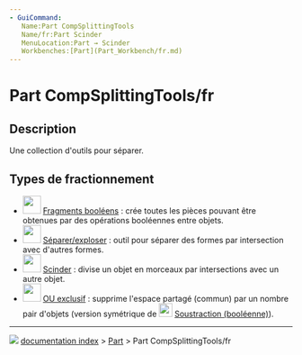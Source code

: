 ```yaml
---
- GuiCommand:
   Name:Part CompSplittingTools
   Name/fr:Part Scinder
   MenuLocation:Part → Scinder
   Workbenches:[Part](Part_Workbench/fr.md)
---
```


# Part CompSplittingTools/fr

## Description

Une collection d\'outils pour séparer.

## Types de fractionnement 

-   <img alt="" src=images/Part_BooleanFragments.svg  style="width:32px;"> [Fragments booléens](Part_BooleanFragments/fr.md) : crée toutes les pièces pouvant être obtenues par des opérations booléennes entre objets.
-   <img alt="" src=images/Part_SliceApart.svg  style="width:32px;"> [Séparer/exploser](Part_SliceApart/fr.md) : outil pour séparer des formes par intersection avec d\'autres formes.
-   <img alt="" src=images/Part_Slice.svg  style="width:32px;"> [Scinder](Part_Slice/fr.md) : divise un objet en morceaux par intersections avec un autre objet.
-   <img alt="" src=images/Part_XOR.svg  style="width:32px;"> [OU exclusif](Part_XOR/fr.md) : supprime l'espace partagé (commun) par un nombre pair d'objets (version symétrique de <img alt="" src=images/Part_Cut.svg  style="width:24px;"> [Soustraction (booléenne)](Part_Cut/fr.md)).



---
![](images/Button_right.svg) [documentation index](../README.md) > [Part](Part_Workbench.md) > Part CompSplittingTools/fr
